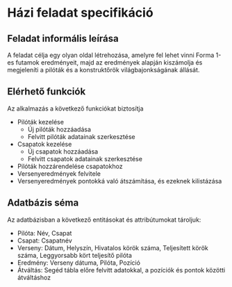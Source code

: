 # Házi feladat specifikáció
## Feladat informális leírása
A feladat célja egy olyan oldal létrehozása, amelyre fel lehet vinni Forma 1-es futamok eredményeit, majd az eredmények alapján kiszámolja és megjeleníti a pilóták és a konstruktőrök világbajonkságának állását.
## Elérhető funkciók
Az alkalmazás a következő funkciókat biztosítja
* Pilóták kezelése 
  * Új pilóták hozzáadása
  * Felvitt pilóták adatainak szerkesztése
* Csapatok kezelése
  * Új csapatok hozzáadása
  * Felvitt csapatok adatainak szerkesztése
* Pilóták hozzárendelése csapatokhoz
* Versenyeredmények felvitele
* Versenyeredmények pontokká való átszámítása, és ezeknek kilistázása
## Adatbázis séma
Az adatbázisban a következő entitásokat és attribútumokat tároljuk:
* Pilóta: Név, Csapat
* Csapat: Csapatnév
* Verseny: Dátum, Helyszín, Hivatalos körök száma, Teljesített körök száma, Leggyorsabb kört teljesítő pilóta
* Eredmény: Verseny dátuma, Pilóta, Pozíció
* Átváltás: Segéd tábla előre felvitt adatokkal, a pozíciók és pontok közötti átváltáshoz
